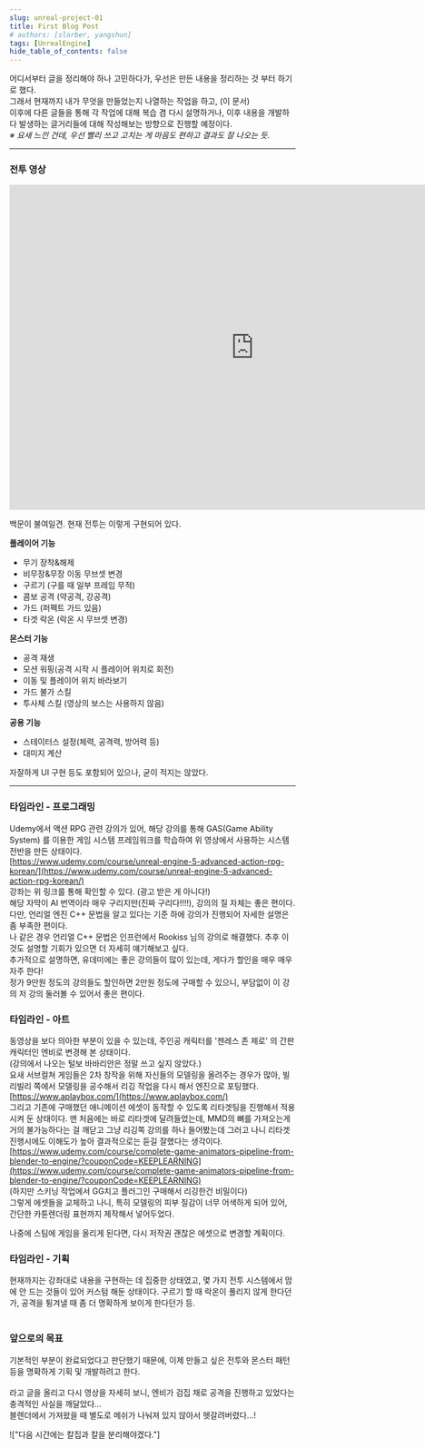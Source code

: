 ```yaml
---
slug: unreal-project-01
title: First Blog Post
# authors: [slorber, yangshun]
tags: [UnrealEngine]
hide_table_of_contents: false
---
```


어디서부터 글을 정리해야 하나 고민하다가, 우선은 만든 내용을 정리하는 것 부터 하기로 했다.  
그래서 현재까지 내가 무엇을 만들었는지 나열하는 작업을 하고, (이 문서)  
이후에 다른 글들을 통해 각 작업에 대해 복습 겸 다시 설명하거나, 이후 내용을 개발하다 발생하는 글거리들에 대해 작성해보는 방향으로 진행할 예정이다.  
_※ 요새 느낀 건데, 우선 빨리 쓰고 고치는 게 마음도 편하고 결과도 잘 나오는 듯._
​
***

### 전투 영상

<iframe src="https://play-tv.kakao.com/embed/player/cliplink/455935091?service=daum_tistory" width="860" height="573" frameborder="0" allowfullscreen="true"></iframe>

백문이 불여일견. 현재 전투는 이렇게 구현되어 있다.

**플레이어 기능**

-   무기 장착&해제
-   비무장&무장 이동 무브셋 변경
-   구르기 (구를 때 일부 프레임 무적)
-   콤보 공격 (약공격, 강공격)
-   가드 (퍼펙트 가드 있음)
-   타겟 락온 (락온 시 무브셋 변경)

**몬스터 기능**

-   공격 재생
-   모션 워핑(공격 시작 시 플레이어 위치로 회전)
-   이동 및 플레이어 위치 바라보기
-   가드 불가 스킬
-   투사체 스킬 (영상의 보스는 사용하지 않음)

**공용 기능**

-   스테이터스 설정(체력, 공격력, 방어력 등)
-   대미지 계산

자잘하게 UI 구현 등도 포함되어 있으나, 굳이 적지는 않았다.

***

### 타임라인 - 프로그래밍

Udemy에서 액션 RPG 관련 강의가 있어, 해당 강의를 통해 GAS(Game Ability System) 를 이용한 게임 시스템 프레임워크를 학습하여 위 영상에서 사용하는 시스템 전반을 만든 상태이다.  
[https://www.udemy.com/course/unreal-engine-5-advanced-action-rpg-korean/](https://www.udemy.com/course/unreal-engine-5-advanced-action-rpg-korean/)  
강좌는 위 링크를 통해 확인할 수 있다. (광고 받은 게 아니다!)  
해당 자막이 AI 번역이라 매우 구리지만(진짜 구리다!!!!), 강의의 질 자체는 좋은 편이다.  
다만, 언리얼 엔진 C++ 문법을 알고 있다는 기준 하에 강의가 진행되어 자세한 설명은 좀 부족한 편이다.  
나 같은 경우 언리얼 C++ 문법은 인프런에서 Rookiss 님의 강의로 해결했다. 추후 이것도 설명할 기회가 있으면 더 자세히 얘기해보고 싶다.  
추가적으로 설명하면, 유데미에는 좋은 강의들이 많이 있는데, 게다가 할인을 매우 매우 자주 한다!  
정가 9만원 정도의 강의들도 할인하면 2만원 정도에 구매할 수 있으니, 부담없이 이 강의 저 강의 둘러볼 수 있어서 좋은 편이다.

### 타임라인 - 아트

동영상을 보다 의아한 부분이 있을 수 있는데, 주인공 캐릭터를 '젠레스 존 제로' 의 간판 캐릭터인 엔비로 변경해 본 상태이다.  
(강의에서 나오는 털보 바바리안은 정말 쓰고 싶지 않았다.)  
요새 서브컬쳐 게임들은 2차 창작을 위해 자신들의 모델링을 올려주는 경우가 많아, 빌리빌리 쪽에서 모델링을 공수해서 리깅 작업을 다시 해서 엔진으로 포팅했다.  
[https://www.aplaybox.com/](https://www.aplaybox.com/)  
그리고 기존에 구매했던 애니메이션 에셋이 동작할 수 있도록 리타겟팅을 진행해서 적용시켜 둔 상태이다. 맨 처음에는 바로 리타겟에 달려들었는데, MMD의 뼈를 가져오는게 거의 불가능하다는 걸 깨닫고 그냥 리깅쪽 강의를 하나 들어봤는데 그러고 나니 리타겟 진행시에도 이해도가 높아 결과적으로는 듣길 잘했다는 생각이다.  
[https://www.udemy.com/course/complete-game-animators-pipeline-from-blender-to-engine/?couponCode=KEEPLEARNING](https://www.udemy.com/course/complete-game-animators-pipeline-from-blender-to-engine/?couponCode=KEEPLEARNING)  
(하지만 스키닝 작업에서 GG치고 플러그인 구매해서 리깅한건 비밀이다)  
그렇게 에셋들을 교체하고 나니, 특히 모델링의 피부 질감이 너무 어색하게 되어 있어, 간단한 카툰렌더링 표현까지 제작해서 넣어두었다.  
  
나중에 스팀에 게임을 올리게 된다면, 다시 저작권 괜찮은 에셋으로 변경할 계획이다.

### 타임라인 - 기획

현재까지는 강좌대로 내용을 구현하는 데 집중한 상태였고, 몇 가지 전투 시스템에서 맘에 안 드는 것들이 있어 커스텀 해둔 상태이다. 구르기 할 때 락온이 풀리지 않게 한다던가, 공격을 튕겨낼 때 좀 더 명확하게 보이게 한다던가 등.  
 

### 앞으로의 목표

기본적인 부분이 완료되었다고 판단했기 때문에, 이제 만들고 싶은 전투와 몬스터 패턴 등을 명확하게 기획 및 개발하려고 한다.  
   
라고 글을 올리고 다시 영상을 자세히 보니, 엔비가 검집 채로 공격을 진행하고 있었다는 충격적인 사실을 깨달았다...  
블렌더에서 가져왔을 때 별도로 메쉬가 나눠져 있지 않아서 헷갈려버렸다...!

!["다음 시간에는 칼집과 칼을 분리해야겠다."]